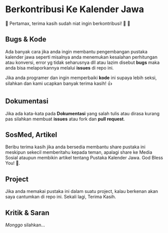 # Berkontribusi Ke Kalender Jawa
:pray: Pertamax, terima kasih sudah niat ingin berkontribusi! 🎉 :clap:
 
## Bugs & Kode 
Ada banyak cara jika anda ingin membantu pengembangan pustaka kalender jawa seperti misalnya 
anda menemukan kesalahan perhitungan atau konversi, error yg tidak seharusnya dll atau lazim disebut **bugs** maka
anda bisa melaporkannya melalui **issues** di repo ini.

Jika anda programer dan ingin memperbaiki **kode** ini supaya lebih seksi, silahkan dan kami ucapkan banyak terima kasih! :+1:

## Dokumentasi
Jika ada kata-kata pada **Dokumentasi** yang salah tulis atau dirasa kurang pas silahkan membuat **issues** atau fork dan **pull request**. 

## SosMed, Artikel
Beribu terima kasih jika anda bersedia membantu share pustaka ini meskipun sekecil memberitahu kepada teman, apalagi share ke Media Sosial ataupun membikin artikel tentang Pustaka Kalender Jawa. God Bless You! :pray:.

## Project
Jika anda memakai pustaka ini dalam suatu project, kalau berkenan akan saya cantumkan di repo ini. Sekali lagi, Terima Kasih.

## Kritik & Saran
*Monggo* silahkan...

